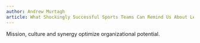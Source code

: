 ```yaml
---
author: Andrew Murtagh
article: What Shockingly Successful Sports Teams Can Remind Us About Leadership
---
```

Mission, culture and synergy optimize organizational potential.